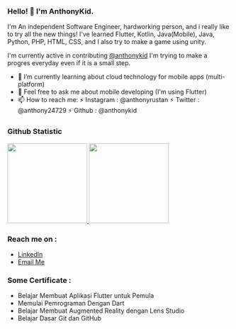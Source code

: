 ### Hello! 👋 I'm AnthonyKid.

I'm An independent Software Engineer, hardworking person, and i really like to try all the new things! I've learned Flutter, Kotlin, Java(Mobile), Java, Python, PHP, HTML, CSS, and I also try to make a game using unity.

I'm currently active in contributing <a href="https://github.com/anthonykid">@anthonykid</a> I'm trying to make a progres everyday even if it is a small step.

- 🌱 I’m currently learning about cloud technology for mobile apps (multi-platform)
- 💬 Feel free to ask me about mobile developing (I'm using Flutter)
- 📫 How to reach me:
  ⚡ Instagram : @anthonyrustan
  ⚡ Twitter   : @anthony24729
  ⚡ Github    : @anthonykid
 
### Github Statistic
<p align="left">
<a href="https://github.com/anthonykid">
  <img height="180em" src="https://github-readme-stats-eight-theta.vercel.app/api?username=anthonykid&show_icons=true&theme=algolia&include_all_commits=true&count_private=true"/>
  <img height="180em" src="https://github-readme-stats-eight-theta.vercel.app/api/top-langs/?username=anthonykid&layout=compact&langs_count=8&theme=algolia"/>
</a>
</p>

### Reach me on :
- <a href="https://www.linkedin.com/in/anthony-dicky-rustan/">LinkedIn</a>
- <a href="mailto:dickya630@gmail.com">Email Me</a>

### Some Certificate :
- Belajar Membuat Aplikasi Flutter untuk Pemula
- Memulai Pemrograman Dengan Dart 
- Belajar Membuat Augmented Reality dengan Lens Studio 
- Belajar Dasar Git dan GitHub
